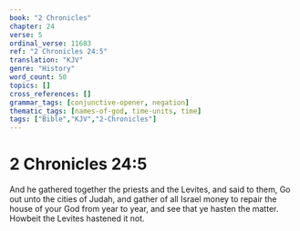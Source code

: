 ```yaml
---
book: "2 Chronicles"
chapter: 24
verse: 5
ordinal_verse: 11683
ref: "2 Chronicles 24:5"
translation: "KJV"
genre: "History"
word_count: 50
topics: []
cross_references: []
grammar_tags: [conjunctive-opener, negation]
thematic_tags: [names-of-god, time-units, time]
tags: ["Bible","KJV","2-Chronicles"]
---
```


# 2 Chronicles 24:5

And he gathered together the priests and the Levites, and said to them, Go out unto the cities of Judah, and gather of all Israel money to repair the house of your God from year to year, and see that ye hasten the matter. Howbeit the Levites hastened it not.
